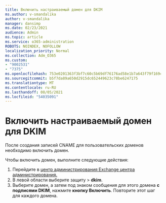 ```yaml
---
title: Включить настраиваемый домен для DKIM
ms.author: v-smandalika
author: v-smandalika
manager: dansimp
ms.date: 02/23/2021
audience: Admin
ms.topic: article
ms.service: o365-administration
ROBOTS: NOINDEX, NOFOLLOW
localization_priority: Normal
ms.collection: Adm_O365
ms.custom:
- "9002531"
- "7375"
ms.openlocfilehash: 753e0201363f3bf7c60c5b69df76176ad58e1b7a643f79f169c71af20b0a35d9
ms.sourcegitcommit: b5f7da89a650d2915dc652449623c78be6247175
ms.translationtype: MT
ms.contentlocale: ru-RU
ms.lasthandoff: 08/05/2021
ms.locfileid: "54035091"
---
```

# <a name="enable-the-custom-domain-for-dkim"></a>Включить настраиваемый домен для DKIM

После создания записей CNAME для пользовательских доменов необходимо включить домен.

Чтобы включить домен, выполните следующие действия:

1. Перейдите в [центр администрирования Exchange центра администрирования.](https://outlook.office365.com/ecp/)
2. В левой области выберите защиту > **dkim**.
3. Выберите домен, а затем под знаком сообщения для этого домена **с подписями DKIM**, нажмите **кнопку Включить**. Повторите этот шаг для каждого домена.

